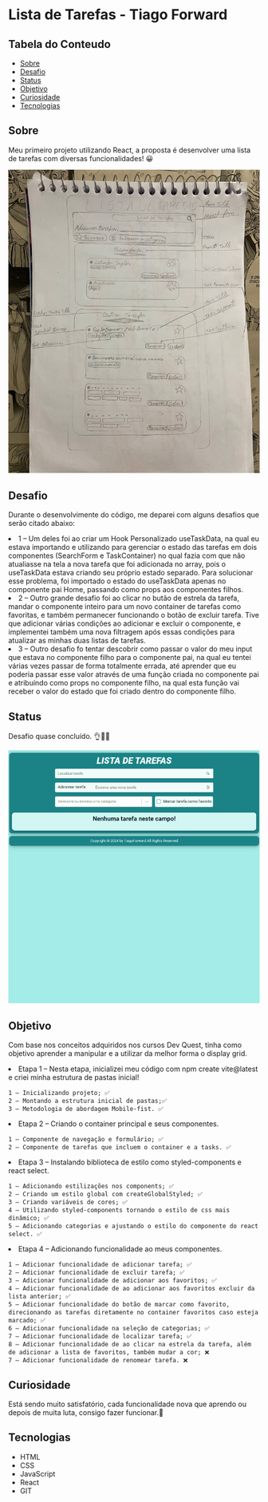 # Lista de Tarefas - Tiago Forward

## Tabela do Conteudo

<ul>
<li><a href="#sobre">Sobre</a></li>
<li><a href="#desafio">Desafio</a></li>
<li><a href="#status">Status</a></li>
<li><a href="#objetivo">Objetivo</a></li>
<li><a href="#curiosidade">Curiosidade</a></li>
<li><a href="#tecnologias">Tecnologias</a></li>
</ul>

## Sobre

Meu primeiro projeto utilizando React, a proposta é desenvolver uma lista de tarefas com diversas funcionalidades! 😀

![Layout do protótipo em papel do projeto](src/assets/image/paper-prototyping.jpeg)


## Desafio

Durante o desenvolvimente do código, me deparei com alguns desafios que serão citado abaixo:

<li>1 – Um deles foi ao criar um Hook Personalizado useTaskData, na qual eu estava importando e utilizando para gerenciar o estado das tarefas em dois componentes (SearchForm e TaskContainer) no qual fazia com que não atualiasse na tela a nova tarefa que foi adicionada no array, pois o useTaskData estava criando seu próprio estado separado.
Para solucionar esse problema, foi importado o estado do useTaskData apenas no componente pai Home, passando como props aos componentes filhos. 

<br/>

<li>2 – Outro grande desafio foi ao clicar no butão de estrela da tarefa, mandar o componente inteiro para um novo container de tarefas como favoritas, e também permanecer funcionando o botão de excluir tarefa. Tive que adicionar várias condições ao adicionar e excluir o componente, e implementei também uma nova filtragem após essas condições para atualizar as minhas duas listas de tarefas.

<br/>

<li>3 – Outro desafio fo tentar descobrir como passar o valor do meu input que estava no componente filho para o componente pai, na qual eu tentei várias vezes passar de forma totalmente errada, até aprender que eu poderia passar esse valor através de uma função criada no componente pai e atribuíndo como props no componente filho, na qual esta função vai receber o valor do estado que foi criado dentro do componente filho.  


## Status

Desafio quase concluído. 👌👨‍💻

![Layout do projeto](src/assets/gif/GIF-project.gif)

## Objetivo

Com base nos conceitos adquiridos nos cursos Dev Quest, tinha como objetivo aprender a manipular e a utilizar da melhor forma o display grid.

<li>Etapa 1 – Nesta etapa, inicializei meu código com npm create vite@latest e criei minha estrutura de pastas inicial!

    1 – Inicializando projeto; ✅
    2 – Montando a estrutura inicial de pastas;✅
    3 – Metodologia de abordagem Mobile-fist. ✅

<li>Etapa 2 – Criando o container principal e seus componentes.

    1 – Componente de navegação e formulário; ✅
    2 – Componente de tarefas que incluem o container e a tasks. ✅

<li>Etapa 3 – Instalando biblioteca de estilo como styled-components e react select.

    1 – Adicionando estilizações nos components; ✅
    2 – Criando um estilo global com createGlobalStyled; ✅
    3 – Criando variáveis de cores; ✅
    4 – Utilizando styled-components tornando o estilo de css mais dinâmico; ✅
    5 – Adicionando categorias e ajustando o estilo do componente do react select. ✅

<li>Etapa 4 – Adicionando funcionalidade ao meus componentes.

    1 – Adicionar funcionalidade de adicionar tarefa; ✅
    2 – Adicionar funcionalidade de excluir tarefa; ✅
    3 – Adicionar funcionalidade de adicionar aos favoritos; ✅
    4 – Adicionar funcionalidade de ao adicionar aos favoritos excluir da lista anterior; ✅
    5 – Adicionar funcionalidade do botão de marcar como favorito, direcionando as tarefas diretamente no container favoritos caso esteja marcado; ✅
    6 – Adicionar funcionalidade na seleção de categorias; ✅
    7 – Adicionar funcionalidade de localizar tarefa; ✅
    8 – Adicionar funcionalidade de ao clicar na estrela da tarefa, além de adicionar a lista de favoritos, também mudar a cor; ❌
    7 – Adicionar funcionalidade de renomear tarefa. ❌

## Curiosidade

Está sendo muito satisfatório, cada funcionalidade nova que aprendo ou depois de muita luta, consigo fazer funcionar.🥰

## Tecnologias

<ul>
<li>HTML</li>
<li>CSS</li>
<li>JavaScript</li>
<li>React</li>
<li>GIT</li>
</ul>
